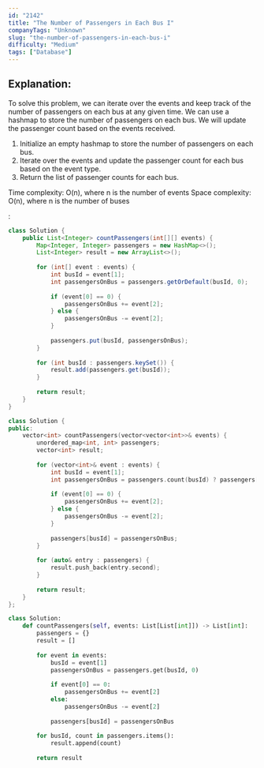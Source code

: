 ```yaml
---
id: "2142"
title: "The Number of Passengers in Each Bus I"
companyTags: "Unknown"
slug: "the-number-of-passengers-in-each-bus-i"
difficulty: "Medium"
tags: ["Database"]
---
```


## Explanation:
To solve this problem, we can iterate over the events and keep track of the number of passengers on each bus at any given time. We can use a hashmap to store the number of passengers on each bus. We will update the passenger count based on the events received.

1. Initialize an empty hashmap to store the number of passengers on each bus.
2. Iterate over the events and update the passenger count for each bus based on the event type.
3. Return the list of passenger counts for each bus.

Time complexity: O(n), where n is the number of events
Space complexity: O(n), where n is the number of buses

:

```java
class Solution {
    public List<Integer> countPassengers(int[][] events) {
        Map<Integer, Integer> passengers = new HashMap<>();
        List<Integer> result = new ArrayList<>();
        
        for (int[] event : events) {
            int busId = event[1];
            int passengersOnBus = passengers.getOrDefault(busId, 0);
            
            if (event[0] == 0) {
                passengersOnBus += event[2];
            } else {
                passengersOnBus -= event[2];
            }
            
            passengers.put(busId, passengersOnBus);
        }
        
        for (int busId : passengers.keySet()) {
            result.add(passengers.get(busId));
        }
        
        return result;
    }
}
```

```cpp
class Solution {
public:
    vector<int> countPassengers(vector<vector<int>>& events) {
        unordered_map<int, int> passengers;
        vector<int> result;
        
        for (vector<int>& event : events) {
            int busId = event[1];
            int passengersOnBus = passengers.count(busId) ? passengers[busId] : 0;
            
            if (event[0] == 0) {
                passengersOnBus += event[2];
            } else {
                passengersOnBus -= event[2];
            }
            
            passengers[busId] = passengersOnBus;
        }
        
        for (auto& entry : passengers) {
            result.push_back(entry.second);
        }
        
        return result;
    }
};
```

```python
class Solution:
    def countPassengers(self, events: List[List[int]]) -> List[int]:
        passengers = {}
        result = []
        
        for event in events:
            busId = event[1]
            passengersOnBus = passengers.get(busId, 0)
            
            if event[0] == 0:
                passengersOnBus += event[2]
            else:
                passengersOnBus -= event[2]
            
            passengers[busId] = passengersOnBus
        
        for busId, count in passengers.items():
            result.append(count)
        
        return result
```